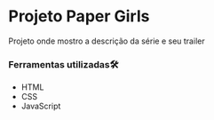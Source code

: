 <h1>Projeto Paper Girls</h1>
<p>Projeto onde mostro a descrição da série e seu trailer</p>
<h3>Ferramentas utilizadas🛠️</h3>
<ul>
  <li>HTML</li>
  <li>CSS</li>
  <li>JavaScript</li>
</ul>

